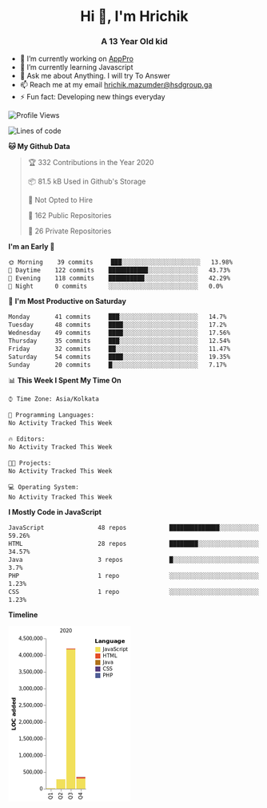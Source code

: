 <h1 align="center">Hi 👋, I'm Hrichik</h1>
<h3 align="center">A 13 Year Old kid</h3>


- 🔭 I’m currently working on [AppPro](https://apppro.in)
- 🌱 I’m currently learning Javascript
- 💬 Ask me about Anything. I will try To Answer
- 📫 Reach me at my email hrichik.mazumder@hsdgroup.ga
- ⚡ Fun fact: Developing new things everyday

<!--START_SECTION:waka-->
![Profile Views](http://img.shields.io/badge/Profile%20Views-2-blue)

![Lines of code](https://img.shields.io/badge/From%20Hello%20World%20I%27ve%20Written-3.2%20million%20lines%20of%20code-blue)

**🐱 My Github Data** 

> 🏆 332 Contributions in the Year 2020
 > 
> 📦 81.5 kB Used in Github's Storage 
 > 
> 🚫 Not Opted to Hire
 > 
> 📜 162 Public Repositories 
 > 
> 🔑 26 Private Repositories  

**I'm an Early 🐤** 

```text
🌞 Morning    39 commits     ███░░░░░░░░░░░░░░░░░░░░░░   13.98% 
🌆 Daytime    122 commits    ███████████░░░░░░░░░░░░░░   43.73% 
🌃 Evening    118 commits    ██████████░░░░░░░░░░░░░░░   42.29% 
🌙 Night      0 commits      ░░░░░░░░░░░░░░░░░░░░░░░░░   0.0%

```
📅 **I'm Most Productive on Saturday** 

```text
Monday       41 commits     ███░░░░░░░░░░░░░░░░░░░░░░   14.7% 
Tuesday      48 commits     ████░░░░░░░░░░░░░░░░░░░░░   17.2% 
Wednesday    49 commits     ████░░░░░░░░░░░░░░░░░░░░░   17.56% 
Thursday     35 commits     ███░░░░░░░░░░░░░░░░░░░░░░   12.54% 
Friday       32 commits     ██░░░░░░░░░░░░░░░░░░░░░░░   11.47% 
Saturday     54 commits     ████░░░░░░░░░░░░░░░░░░░░░   19.35% 
Sunday       20 commits     █░░░░░░░░░░░░░░░░░░░░░░░░   7.17%

```


📊 **This Week I Spent My Time On** 

```text
⌚︎ Time Zone: Asia/Kolkata

💬 Programming Languages: 
No Activity Tracked This Week

🔥 Editors: 
No Activity Tracked This Week

🐱‍💻 Projects: 
No Activity Tracked This Week

💻 Operating System: 
No Activity Tracked This Week

```

**I Mostly Code in JavaScript** 

```text
JavaScript               48 repos            ██████████████░░░░░░░░░░░   59.26% 
HTML                     28 repos            ████████░░░░░░░░░░░░░░░░░   34.57% 
Java                     3 repos             █░░░░░░░░░░░░░░░░░░░░░░░░   3.7% 
PHP                      1 repo              ░░░░░░░░░░░░░░░░░░░░░░░░░   1.23% 
CSS                      1 repo              ░░░░░░░░░░░░░░░░░░░░░░░░░   1.23%

```


**Timeline**

![Chart not found](https://raw.githubusercontent.com/hrichiksite/hrichiksite/master/charts/bar_graph.png) 


<!--END_SECTION:waka-->
